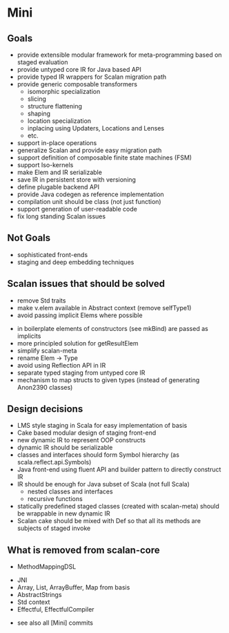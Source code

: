 
Mini
====

Goals
-----
- provide extensible modular framework for meta-programming based on staged evaluation
- provide untyped core IR for Java based API
- provide typed IR wrappers for Scalan migration path
- provide generic composable transformers
    - isomorphic specialization
    - slicing
    - structure flattening
    - shaping
    - location specialization
    - inplacing using Updaters, Locations and Lenses
    - etc.
- support in-place operations
- generalize Scalan and provide easy migration path 
- support definition of composable finite state machines (FSM)
- support Iso-kernels
- make Elem and IR serializable
- save IR in persistent store with versioning
- define plugable backend API
- provide Java codegen as reference implementation
- compilation unit should be class (not just function)
- support generation of user-readable code
- fix long standing Scalan issues

Not Goals
---------
- sophisticated front-ends
- staging and deep embedding techniques 

Scalan issues that should be solved
------------------------------
+ remove Std traits 
+ make v.elem available in Abstract context (remove selfType1)
+ avoid passing implicit Elems where possible
- in boilerplate elements of constructors (see mkBind) are passed as implicits
- more principled solution for getResultElem
- simplify scalan-meta
- rename Elem -> Type
- avoid using Reflection API in IR
- separate typed staging from untyped core IR 
- mechanism to map structs to given types (instead of generating Anon2390 classes)


Design decisions
----------------
- LMS style staging in Scala for easy implementation of basis 
- Cake based modular design of staging front-end
- new dynamic IR to represent OOP constructs
- dynamic IR should be serializable
- classes and interfaces should form Symbol hierarchy (as scala.reflect.api.Symbols)
- Java front-end using fluent API and builder pattern to directly construct IR
- IR should be enough for Java subset of Scala (not full Scala)
    - nested classes and interfaces
    - recursive functions
- statically predefined staged classes (created with scalan-meta) should be wrappable in new dynamic IR 
- Scalan cake should be mixed with Def so that all its methods are subjects of staged invoke

What is removed from scalan-core
--------------------------------
- MethodMappingDSL
+ JNI
+ Array, List, ArrayBuffer, Map from basis
+ AbstractStrings
+ Std context
+ Effectful, EffectfulCompiler
- see also all [Mini] commits



